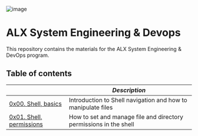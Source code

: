 ![image](https://res.cloudinary.com/practicaldev/image/fetch/s--vsp8TPQo--/c_imagga_scale,f_auto,fl_progressive,h_420,q_auto,w_1000/https://dev-to-uploads.s3.amazonaws.com/uploads/articles/eqk9up4gzrgz8f7egozd.png)
# ALX System Engineering & Devops
This repository contains the materials for the ALX System Engineering & DevOps program.

## Table of contents
|                                                      | *Description*                                                        |
|------------------------------------------------------|----------------------------------------------------------------------|
|[0x00. Shell, basics](0x00-shell_basics)              |   Introduction to Shell navigation and how to manipulate files       |
|[0x01. Shell, permissions](0x01-shell_permissions)    |   How to set and manage file and directory permissions in the shell  |
